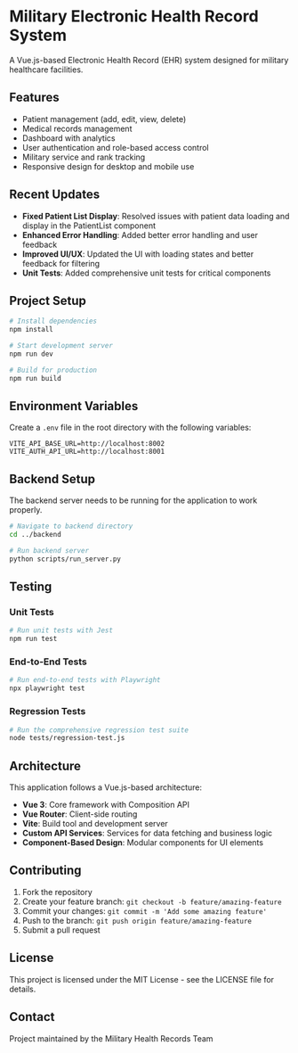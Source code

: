 # Military Electronic Health Record System

A Vue.js-based Electronic Health Record (EHR) system designed for military healthcare facilities.

## Features

- Patient management (add, edit, view, delete)
- Medical records management
- Dashboard with analytics
- User authentication and role-based access control
- Military service and rank tracking
- Responsive design for desktop and mobile use

## Recent Updates

- **Fixed Patient List Display**: Resolved issues with patient data loading and display in the PatientList component
- **Enhanced Error Handling**: Added better error handling and user feedback
- **Improved UI/UX**: Updated the UI with loading states and better feedback for filtering
- **Unit Tests**: Added comprehensive unit tests for critical components

## Project Setup

```bash
# Install dependencies
npm install

# Start development server
npm run dev

# Build for production
npm run build
```

## Environment Variables

Create a `.env` file in the root directory with the following variables:

```
VITE_API_BASE_URL=http://localhost:8002
VITE_AUTH_API_URL=http://localhost:8001
```

## Backend Setup

The backend server needs to be running for the application to work properly.

```bash
# Navigate to backend directory
cd ../backend

# Run backend server
python scripts/run_server.py
```

## Testing

### Unit Tests

```bash
# Run unit tests with Jest
npm run test
```

### End-to-End Tests

```bash
# Run end-to-end tests with Playwright
npx playwright test
```

### Regression Tests

```bash
# Run the comprehensive regression test suite
node tests/regression-test.js
```

## Architecture

This application follows a Vue.js-based architecture:

- **Vue 3**: Core framework with Composition API
- **Vue Router**: Client-side routing
- **Vite**: Build tool and development server
- **Custom API Services**: Services for data fetching and business logic
- **Component-Based Design**: Modular components for UI elements

## Contributing

1. Fork the repository
2. Create your feature branch: `git checkout -b feature/amazing-feature`
3. Commit your changes: `git commit -m 'Add some amazing feature'`
4. Push to the branch: `git push origin feature/amazing-feature`
5. Submit a pull request

## License

This project is licensed under the MIT License - see the LICENSE file for details.

## Contact

Project maintained by the Military Health Records Team